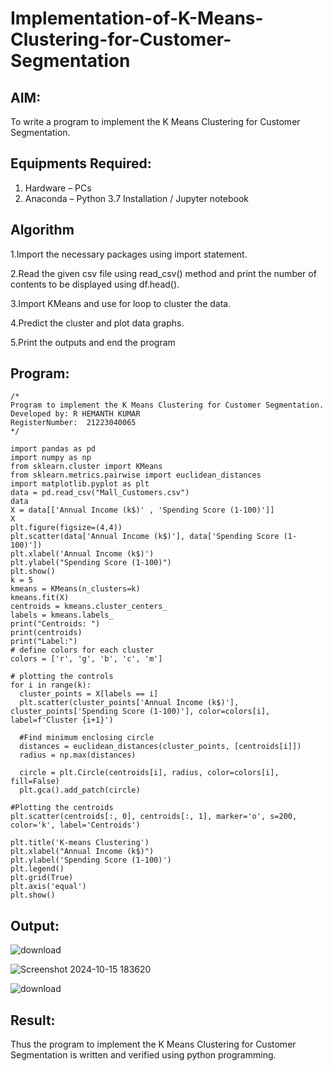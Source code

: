 # Implementation-of-K-Means-Clustering-for-Customer-Segmentation

## AIM:
To write a program to implement the K Means Clustering for Customer Segmentation.

## Equipments Required:
1. Hardware – PCs
2. Anaconda – Python 3.7 Installation / Jupyter notebook

## Algorithm

1.Import the necessary packages using import statement.

2.Read the given csv file using read_csv() method and print the number of contents to be displayed using df.head().

3.Import KMeans and use for loop to cluster the data.

4.Predict the cluster and plot data graphs.

5.Print the outputs and end the program

## Program:
```
/*
Program to implement the K Means Clustering for Customer Segmentation.
Developed by: R HEMANTH KUMAR
RegisterNumber:  21223040065
*/
```
```
import pandas as pd
import numpy as np
from sklearn.cluster import KMeans
from sklearn.metrics.pairwise import euclidean_distances
import matplotlib.pyplot as plt
data = pd.read_csv("Mall_Customers.csv")
data
X = data[['Annual Income (k$)' , 'Spending Score (1-100)']]
X
plt.figure(figsize=(4,4))
plt.scatter(data['Annual Income (k$)'], data['Spending Score (1-100)'])
plt.xlabel('Annual Income (k$)')
plt.ylabel("Spending Score (1-100)")
plt.show()
k = 5
kmeans = KMeans(n_clusters=k)
kmeans.fit(X)
centroids = kmeans.cluster_centers_
labels = kmeans.labels_
print("Centroids: ")
print(centroids)
print("Label:")
# define colors for each cluster
colors = ['r', 'g', 'b', 'c', 'm']

# plotting the controls
for i in range(k):
  cluster_points = X[labels == i]
  plt.scatter(cluster_points['Annual Income (k$)'], cluster_points['Spending Score (1-100)'], color=colors[i], label=f'Cluster {i+1}')

  #Find minimum enclosing circle
  distances = euclidean_distances(cluster_points, [centroids[i]])
  radius = np.max(distances)

  circle = plt.Circle(centroids[i], radius, color=colors[i], fill=False)
  plt.gca().add_patch(circle)

#Plotting the centroids
plt.scatter(centroids[:, 0], centroids[:, 1], marker='o', s=200, color='k', label='Centroids')

plt.title('K-means Clustering')
plt.xlabel("Annual Income (k$)")
plt.ylabel('Spending Score (1-100)')
plt.legend()
plt.grid(True)
plt.axis('equal') 
plt.show()
```
## Output:

![download](https://github.com/user-attachments/assets/0a24acc9-cd82-41c9-82c8-872e13aea0a9)

![Screenshot 2024-10-15 183620](https://github.com/user-attachments/assets/c8b1711d-822f-4cd4-9e54-7703c3ec3859)

![download](https://github.com/user-attachments/assets/be0d2a4c-1db6-45d5-85fa-9937c6a8ca31)

## Result:
Thus the program to implement the K Means Clustering for Customer Segmentation is written and verified using python programming.
